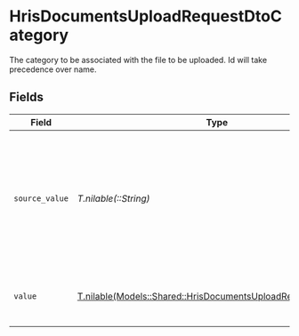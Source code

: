 # HrisDocumentsUploadRequestDtoCategory

The category to be associated with the file to be uploaded. Id will take precedence over name.


## Fields

| Field                                                                                                                      | Type                                                                                                                       | Required                                                                                                                   | Description                                                                                                                | Example                                                                                                                    |
| -------------------------------------------------------------------------------------------------------------------------- | -------------------------------------------------------------------------------------------------------------------------- | -------------------------------------------------------------------------------------------------------------------------- | -------------------------------------------------------------------------------------------------------------------------- | -------------------------------------------------------------------------------------------------------------------------- |
| `source_value`                                                                                                             | *T.nilable(::String)*                                                                                                      | :heavy_minus_sign:                                                                                                         | The provider specific category for associating uploaded files, if provided, the value will be ignored.                     | 550e8400-e29b-41d4-a716-446655440000                                                                                       |
| `value`                                                                                                                    | [T.nilable(Models::Shared::HrisDocumentsUploadRequestDtoValue)](../../models/shared/hrisdocumentsuploadrequestdtovalue.md) | :heavy_minus_sign:                                                                                                         | The category name to associate with the file                                                                               | reports                                                                                                                    |